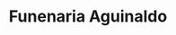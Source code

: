 ---
title: "Funenaria Aguinaldo"
url: /gen-emilio-aguinaldo/funenaria-aguinaldo/
shop: funeral directors
---